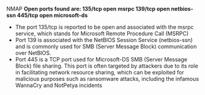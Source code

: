 NMAP
**Open ports found are:
  135/tcp open  msrpc
  139/tcp open  netbios-ssn
  445/tcp open  microsoft-ds**
- The port 135/tcp is reported to be open and associated with the msrpc service, which stands for Microsoft Remote Procedure Call (MSRPC)
- Port 139 is associated with the NetBIOS Session Service (netbios-ssn) and is commonly used for SMB (Server Message Block) communication over NetBIOS.
- Port 445 is a TCP port used for Microsoft-DS SMB (Server Message Block) file sharing. This port is often targeted by attackers due to its role in facilitating network resource sharing, which can be exploited for malicious purposes such as ransomware attacks, including the infamous WannaCry and NotPetya incidents

